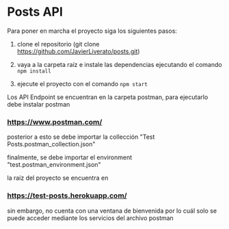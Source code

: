 # Posts API 

Para poner en marcha el proyecto siga los siguientes pasos:

1. clone el repositorio (git clone https://github.com/JavierLiverato/posts.git)

2. vaya a la carpeta raíz e instale las dependencias ejecutando el comando `npm install`

3. ejecute el proyecto con el comando `npm start`

Los API Endpoint se encuentran en la carpeta postman, para ejecutarlo debe instalar postman 
### https://www.postman.com/

posterior a esto se debe importar la collección "Test Posts.postman_collection.json"

finalmente, se debe importar el environment "test.postman_environment.json"

la raíz del proyecto se encuentra en 
### https://test-posts.herokuapp.com/
sin embargo, no cuenta con una ventana de bienvenida por lo cuál solo se puede acceder mediante los servicios del archivo postman

